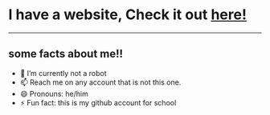 # I have a website, Check it out [here!](https://j4ham3z.github.io)
--------------------
## some facts about me!!
- 🌱 I’m currently not a robot
- 📫 Reach me on any account that is not this one.
- 😄 Pronouns: he/him
- ⚡ Fun fact: this is my github account for school

<!---
j4ham3z/j4ham3z is a ✨ special ✨ repository because its `README.md` (this file) appears on your GitHub profile.
You can click the Preview link to take a look at your changes.
--->
